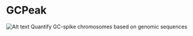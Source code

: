 # GCPeak
![Alt text]("C:\Projects\GC\GCPeak/icon.png")
Quantify GC-spike chromosomes based on genomic sequences
